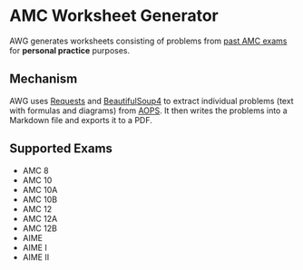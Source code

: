 # AMC Worksheet Generator

AWG generates worksheets consisting of problems from [past AMC exams](https://artofproblemsolving.com/wiki/index.php/AMC_Problems_and_Solutions) for **personal practice** purposes.

## Mechanism

AWG uses [Requests](https://requests.readthedocs.io/en/master/) and [BeautifulSoup4](https://www.crummy.com/software/BeautifulSoup/bs4/doc/) to extract individual problems (text with formulas and diagrams) from [AOPS](https://artofproblemsolving.com/wiki/index.php/AMC_Problems_and_Solutions). It then writes the problems into a Markdown file and exports it to a PDF.

## Supported Exams

- AMC 8
- AMC 10
- AMC 10A
- AMC 10B
- AMC 12
- AMC 12A
- AMC 12B
- AIME
- AIME I
- AIME II
